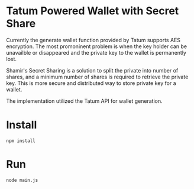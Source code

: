 # Tatum Powered Wallet with Secret Share

Currently the generate wallet function provided by Tatum supports AES encryption. The most promoninent problem is when the key holder can be unavailble or disappeared and the private key to the wallet is permanently lost. 

Shamir's Secret Sharing is a solution to split the private into number of shares, and a minimum number of shares is required to retrieve the private key. This is more secure and distributed way to store private key for a wallet. 

The implementation utilized the Tatum API for wallet generation.

# Install

`npm install`

# Run

`node main.js`

